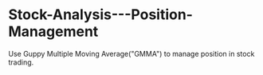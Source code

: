 # Stock-Analysis---Position-Management
Use Guppy Multiple Moving Average("GMMA") to manage position in stock trading.
